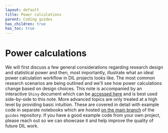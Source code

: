 ```yaml
---
layout: default
title: Power calculations
parent: Coding guides
has_children: true
has_toc: true
---
```



# Power calculations

We will first discuss a few general considerations regarding research design and statistical power and then, most importantly, illustrate what an ideal power calculation workflow in DIL projects looks like.
The most common research scenarios are being outlined and we'll see how power calculations change based on design choices.
This note is accompanied by an interactive `Shiny` document which can be [accessed here](https://lehner.shinyapps.io/dil_power/) and is best used side-by-side to this note.
More advanced topics are only treated at a high level by providing basic intuition.
These are covered in detail with example code in separate notebooks which are hosted [on the main branch](https://github.com/DevInnovationLab/guides/tree/main) of the `guides` repository.
If you have a good example code from your own project, please reach out so we can showcase it and help improve the quality of future DIL work.